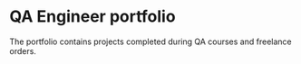 # QA Engineer portfolio
The portfolio contains projects completed during QA courses and freelance orders.



